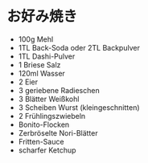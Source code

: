 # お好み焼き
 * 100g Mehl
 * 1TL Back-Soda oder 2TL Backpulver
 * 1TL Dashi-Pulver
 * 1 Briese Salz
 * 120ml Wasser
 * 2 Eier
 * 3 geriebene Radieschen
 * 3 Blätter Weißkohl
 * 3 Scheiben Wurst (kleingeschnitten)
 * 2 Frühlingszwiebeln
 * Bonito-Flocken
 * Zerbröselte Nori-Blätter
 * Fritten-Sauce
 * scharfer Ketchup
